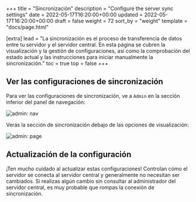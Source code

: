 +++
title = "Sincronización"
description = "Configure the server sync settings"
date = 2022-05-17T16:20:00+00:00
updated = 2022-05-17T16:20:00+00:00
draft = false
weight = 72
sort_by = "weight"
template = "docs/page.html"

[extra]
lead = "La sincronización es el proceso de transferencia de datos entre tu servidor y el servidor central. En esta página se cubren la visualización y la gestión de configuraciones, así como la comprobación del estado actual y las instrucciones para iniciar manualmente la sincronización."
toc = true
top = false
+++

## Ver las configuraciones de sincronización

Para ver las configuraciones de sincronización, ve a `Admin` en la sección inferior del panel de navegación:

![admin: nav](/docs/settings/images/admin_nav.png)

Verás la sección de sincronización debajo de las opciones de visualización:

![admin: page](/docs/settings/images/administration.png)

## Actualización de la configuración

¡Ten mucho cuidado al actualizar estas configuraciones! Controlan cómo el servidor se conecta al servidor central y generalmente no necesitan ser cambiados. Si realizas algún cambio sin consultar al administrador del servidor central, es muy probable que rompas la conexión de sincronización.
